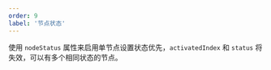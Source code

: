 ```yaml
---
order: 9
label: '节点状态'
---
```


使用 `nodeStatus` 属性来启用单节点设置状态优先，`activatedIndex` 和 `status` 将失效，可以有多个相同状态的节点。
